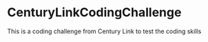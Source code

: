 # CenturyLinkCodingChallenge
This is a coding challenge from Century Link to test the coding skills
